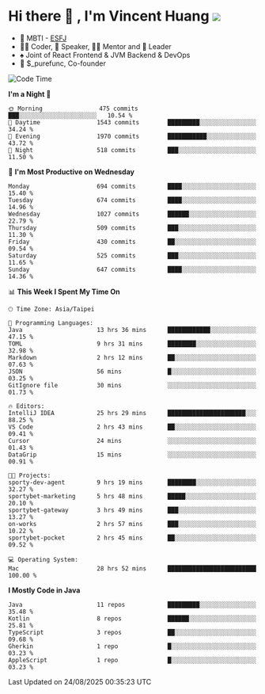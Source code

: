 # Hi there 👋 , I'm Vincent Huang ![](https://komarev.com/ghpvc/?username=Jian-Min-Huang)
- 👀 MBTI - [ESFJ](https://www.16personalities.com/esfj-personality)
- 👨‍💻 Coder, 🎤 Speaker, 👨‍🏫 Mentor and 🚀 Leader
- ♠️ Joint of React Frontend & JVM Backend & DevOps
- 💼 $_purefunc, Co-founder

<!--START_SECTION:waka-->
![Code Time](http://img.shields.io/badge/Code%20Time-5%2C814%20hrs%2019%20mins-blue)

**I'm a Night 🦉** 

```text
🌞 Morning                475 commits         ███░░░░░░░░░░░░░░░░░░░░░░   10.54 % 
🌆 Daytime                1543 commits        █████████░░░░░░░░░░░░░░░░   34.24 % 
🌃 Evening                1970 commits        ███████████░░░░░░░░░░░░░░   43.72 % 
🌙 Night                  518 commits         ███░░░░░░░░░░░░░░░░░░░░░░   11.50 % 
```
📅 **I'm Most Productive on Wednesday** 

```text
Monday                   694 commits         ████░░░░░░░░░░░░░░░░░░░░░   15.40 % 
Tuesday                  674 commits         ████░░░░░░░░░░░░░░░░░░░░░   14.96 % 
Wednesday                1027 commits        ██████░░░░░░░░░░░░░░░░░░░   22.79 % 
Thursday                 509 commits         ███░░░░░░░░░░░░░░░░░░░░░░   11.30 % 
Friday                   430 commits         ██░░░░░░░░░░░░░░░░░░░░░░░   09.54 % 
Saturday                 525 commits         ███░░░░░░░░░░░░░░░░░░░░░░   11.65 % 
Sunday                   647 commits         ████░░░░░░░░░░░░░░░░░░░░░   14.36 % 
```


📊 **This Week I Spent My Time On** 

```text
🕑︎ Time Zone: Asia/Taipei

💬 Programming Languages: 
Java                     13 hrs 36 mins      ████████████░░░░░░░░░░░░░   47.15 % 
TOML                     9 hrs 31 mins       ████████░░░░░░░░░░░░░░░░░   32.98 % 
Markdown                 2 hrs 12 mins       ██░░░░░░░░░░░░░░░░░░░░░░░   07.63 % 
JSON                     56 mins             █░░░░░░░░░░░░░░░░░░░░░░░░   03.25 % 
GitIgnore file           30 mins             ░░░░░░░░░░░░░░░░░░░░░░░░░   01.73 % 

🔥 Editors: 
IntelliJ IDEA            25 hrs 29 mins      ██████████████████████░░░   88.25 % 
VS Code                  2 hrs 43 mins       ██░░░░░░░░░░░░░░░░░░░░░░░   09.41 % 
Cursor                   24 mins             ░░░░░░░░░░░░░░░░░░░░░░░░░   01.43 % 
DataGrip                 15 mins             ░░░░░░░░░░░░░░░░░░░░░░░░░   00.91 % 

🐱‍💻 Projects: 
sporty-dev-agent         9 hrs 19 mins       ████████░░░░░░░░░░░░░░░░░   32.27 % 
sportybet-marketing      5 hrs 48 mins       █████░░░░░░░░░░░░░░░░░░░░   20.10 % 
sportybet-gateway        3 hrs 49 mins       ███░░░░░░░░░░░░░░░░░░░░░░   13.27 % 
on-works                 2 hrs 57 mins       ███░░░░░░░░░░░░░░░░░░░░░░   10.22 % 
sportybet-pocket         2 hrs 45 mins       ██░░░░░░░░░░░░░░░░░░░░░░░   09.52 % 

💻 Operating System: 
Mac                      28 hrs 52 mins      █████████████████████████   100.00 % 
```

**I Mostly Code in Java** 

```text
Java                     11 repos            █████████░░░░░░░░░░░░░░░░   35.48 % 
Kotlin                   8 repos             ██████░░░░░░░░░░░░░░░░░░░   25.81 % 
TypeScript               3 repos             ██░░░░░░░░░░░░░░░░░░░░░░░   09.68 % 
Gherkin                  1 repo              █░░░░░░░░░░░░░░░░░░░░░░░░   03.23 % 
AppleScript              1 repo              █░░░░░░░░░░░░░░░░░░░░░░░░   03.23 % 
```




 Last Updated on 24/08/2025 00:35:23 UTC
<!--END_SECTION:waka-->
